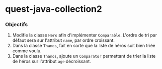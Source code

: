 # quest-java-collection2

### Objectifs

1. Modifie la classe `Hero` afin d'implémenter `Comparable`. L'ordre de tri par défaut sera sur l'attribut `name`, par ordre croissant.
2. Dans la classe `Thanos`, fait en sorte que la liste de héros soit bien triée comme voulu.
3. Dans la classe `Thanos`, ajoute un `Comparator` permettant de trier la liste de héros sur l'attribut `age` décroissant.
